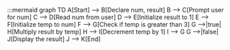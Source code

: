 :::mermaid
graph TD
    A[Start] --> B[Declare num, result]
    B --> C[Prompt user for num]
    C --> D[Read num from user]
    D --> E[Initialize result to 1]
    E --> F[Initialize temp to num]
    F --> G[Check if temp is greater than 3]
    G -->|true| H[Multiply result by temp]
    H --> I[Decrement temp by 1]
    I --> G
    G -->|false| J[Display the result]
    J --> K[End]
